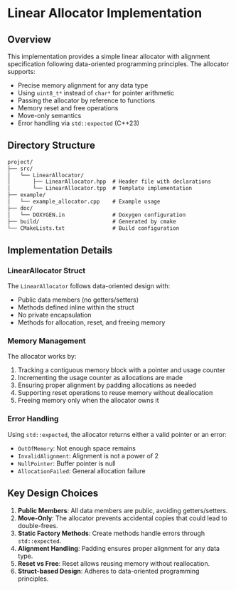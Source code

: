 # Linear Allocator Implementation

## Overview

This implementation provides a simple linear allocator with alignment specification following data-oriented programming principles. The allocator supports:

- Precise memory alignment for any data type
- Using `uint8_t*` instead of `char*` for pointer arithmetic
- Passing the allocator by reference to functions
- Memory reset and free operations
- Move-only semantics
- Error handling via `std::expected` (C++23)

## Directory Structure

```.txt
project/
├── src/
│   └── LinearAllocator/
│       ├── LinearAllocator.hpp  # Header file with declarations
│       └── LinearAllocator.tpp  # Template implementation
├── example/
│   └── example_allocator.cpp    # Example usage
├── doc/
│   └── DOXYGEN.in               # Doxygen configuration
├── build/                       # Generated by cmake
└── CMakeLists.txt               # Build configuration
```

## Implementation Details

### LinearAllocator Struct

The `LinearAllocator` follows data-oriented design with:

- Public data members (no getters/setters)
- Methods defined inline within the struct
- No private encapsulation
- Methods for allocation, reset, and freeing memory

### Memory Management

The allocator works by:

1. Tracking a contiguous memory block with a pointer and usage counter
2. Incrementing the usage counter as allocations are made
3. Ensuring proper alignment by padding allocations as needed
4. Supporting reset operations to reuse memory without deallocation
5. Freeing memory only when the allocator owns it

### Error Handling

Using `std::expected`, the allocator returns either a valid pointer or an error:

- `OutOfMemory`: Not enough space remains
- `InvalidAlignment`: Alignment is not a power of 2
- `NullPointer`: Buffer pointer is null
- `AllocationFailed`: General allocation failure

## Key Design Choices

1. **Public Members**: All data members are public, avoiding getters/setters.
2. **Move-Only**: The allocator prevents accidental copies that could lead to double-frees.
3. **Static Factory Methods**: Create methods handle errors through `std::expected`.
4. **Alignment Handling**: Padding ensures proper alignment for any data type.
5. **Reset vs Free**: Reset allows reusing memory without reallocation.
6. **Struct-based Design**: Adheres to data-oriented programming principles.
